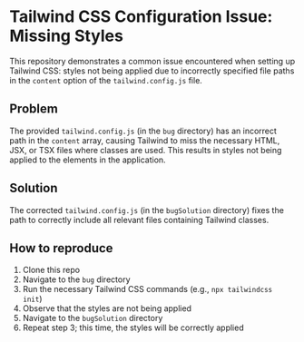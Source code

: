 # Tailwind CSS Configuration Issue: Missing Styles

This repository demonstrates a common issue encountered when setting up Tailwind CSS: styles not being applied due to incorrectly specified file paths in the `content` option of the `tailwind.config.js` file.

## Problem

The provided `tailwind.config.js` (in the `bug` directory) has an incorrect path in the `content` array, causing Tailwind to miss the necessary HTML, JSX, or TSX files where classes are used.  This results in styles not being applied to the elements in the application.

## Solution

The corrected `tailwind.config.js` (in the `bugSolution` directory) fixes the path to correctly include all relevant files containing Tailwind classes.

## How to reproduce

1. Clone this repo
2. Navigate to the `bug` directory
3. Run the necessary Tailwind CSS commands (e.g., `npx tailwindcss init`)
4. Observe that the styles are not being applied
5. Navigate to the `bugSolution` directory
6. Repeat step 3; this time, the styles will be correctly applied